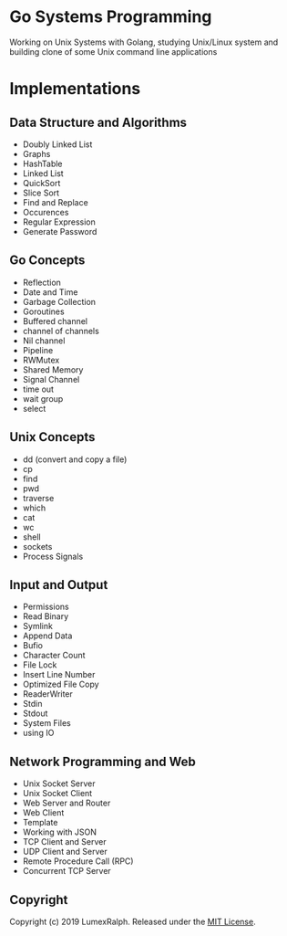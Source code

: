 # Go Systems Programming

Working on Unix Systems with Golang, studying Unix/Linux system and building clone of some Unix command line applications

# Implementations

## Data Structure and Algorithms

- Doubly Linked List
- Graphs
- HashTable
- Linked List
- QuickSort
- Slice Sort
- Find and Replace
- Occurences
- Regular Expression
- Generate Password

## Go Concepts

- Reflection
- Date and Time
- Garbage Collection
- Goroutines
- Buffered channel
- channel of channels
- Nil channel
- Pipeline
- RWMutex
- Shared Memory
- Signal Channel
- time out
- wait group
- select


## Unix Concepts

- dd (convert and copy a file)
- cp
- find
- pwd
- traverse
- which
- cat
- wc
- shell
- sockets
- Process Signals

## Input and Output

- Permissions
- Read Binary
- Symlink
- Append Data
- Bufio
- Character Count
- File Lock
- Insert Line Number
- Optimized File Copy
- ReaderWriter
- Stdin
- Stdout
- System Files
- using IO

## Network Programming and Web

- Unix Socket Server
- Unix Socket Client
- Web Server and Router
- Web Client
- Template
- Working with JSON
- TCP Client and Server
- UDP Client and Server
- Remote Procedure Call (RPC)
- Concurrent TCP Server


## Copyright

Copyright (c) 2019 LumexRalph. Released under the [MIT License](https://github.com/Lumexralph/go-systems-programming/blob/master/LICENSE).
